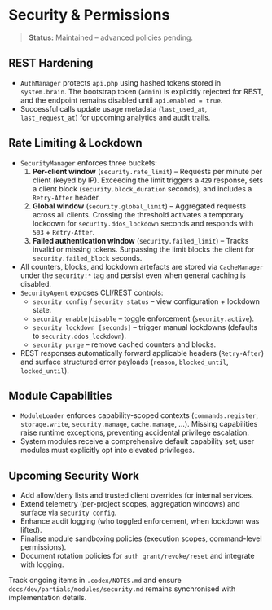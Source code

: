 # Security & Permissions

> **Status:** Maintained – advanced policies pending.

## REST Hardening
- `AuthManager` protects `api.php` using hashed tokens stored in `system.brain`. The bootstrap token (`admin`) is explicitly rejected for REST, and the endpoint remains disabled until `api.enabled = true`.
- Successful calls update usage metadata (`last_used_at`, `last_request_at`) for upcoming analytics and audit trails.

## Rate Limiting & Lockdown
- `SecurityManager` enforces three buckets:
  1. **Per-client window** (`security.rate_limit`) – Requests per minute per client (keyed by IP). Exceeding the limit triggers a `429` response, sets a client block (`security.block_duration` seconds), and includes a `Retry-After` header.
  2. **Global window** (`security.global_limit`) – Aggregated requests across all clients. Crossing the threshold activates a temporary lockdown for `security.ddos_lockdown` seconds and responds with `503` + `Retry-After`.
  3. **Failed authentication window** (`security.failed_limit`) – Tracks invalid or missing tokens. Surpassing the limit blocks the client for `security.failed_block` seconds.
- All counters, blocks, and lockdown artefacts are stored via `CacheManager` under the `security:*` tag and persist even when general caching is disabled.
- `SecurityAgent` exposes CLI/REST controls:
  - `security config` / `security status` – view configuration + lockdown state.
  - `security enable|disable` – toggle enforcement (`security.active`).
  - `security lockdown [seconds]` – trigger manual lockdowns (defaults to `security.ddos_lockdown`).
  - `security purge` – remove cached counters and blocks.
- REST responses automatically forward applicable headers (`Retry-After`) and surface structured error payloads (`reason`, `blocked_until`, `locked_until`).

## Module Capabilities
- `ModuleLoader` enforces capability-scoped contexts (`commands.register`, `storage.write`, `security.manage`, `cache.manage`, …). Missing capabilities raise runtime exceptions, preventing accidental privilege escalation.
- System modules receive a comprehensive default capability set; user modules must explicitly opt into elevated privileges.

## Upcoming Security Work
- Add allow/deny lists and trusted client overrides for internal services.
- Extend telemetry (per-project scopes, aggregation windows) and surface via `security config`.
- Enhance audit logging (who toggled enforcement, when lockdown was lifted).
- Finalise module sandboxing policies (execution scopes, command-level permissions).
- Document rotation policies for `auth grant/revoke/reset` and integrate with logging.

Track ongoing items in `.codex/NOTES.md` and ensure `docs/dev/partials/modules/security.md` remains synchronised with implementation details.
